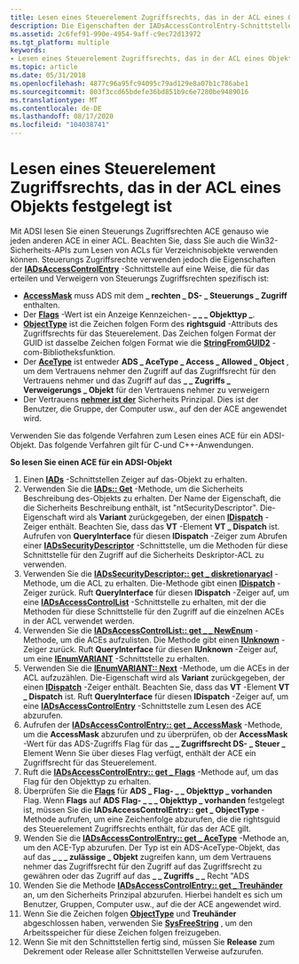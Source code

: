```yaml
---
title: Lesen eines Steuerelement Zugriffsrechts, das in der ACL eines Objekts festgelegt ist
description: Die Eigenschaften der IADsAccessControlEntry-Schnittstelle werden verwendet, um Steuerungs Zugriffsrechte zu erteilen oder zu verweigern.
ms.assetid: 2c6fef91-990e-4954-9aff-c9ec72d13972
ms.tgt_platform: multiple
keywords:
- Lesen eines Steuerelement Zugriffsrechts, das in der ACL eines Objekts festgelegt ist Active Directory
ms.topic: article
ms.date: 05/31/2018
ms.openlocfilehash: 4877c96a95fc94095c79ad129e8a07b1c786abe1
ms.sourcegitcommit: 803f3ccd65bdefe36bd851b9c6e7280be9489016
ms.translationtype: MT
ms.contentlocale: de-DE
ms.lasthandoff: 08/17/2020
ms.locfileid: "104038741"
---
```

# <a name="reading-a-control-access-right-set-in-an-objects-acl"></a>Lesen eines Steuerelement Zugriffsrechts, das in der ACL eines Objekts festgelegt ist

Mit ADSI lesen Sie einen Steuerungs Zugriffsrechten ACE genauso wie jeden anderen ACE in einer ACL. Beachten Sie, dass Sie auch die Win32-Sicherheits-APIs zum Lesen von ACLs für Verzeichnisobjekte verwenden können. Steuerungs Zugriffsrechte verwenden jedoch die Eigenschaften der [**IADsAccessControlEntry**](/windows/desktop/api/iads/nn-iads-iadsaccesscontrolentry) -Schnittstelle auf eine Weise, die für das erteilen und Verweigern von Steuerungs Zugriffsrechten spezifisch ist:

-   [**AccessMask**](/windows/desktop/ADSI/iadsaccesscontrolentry-property-methods) muss ADS mit dem **\_ rechten \_ DS- \_ Steuerungs \_ Zugriff** enthalten.
-   Der [**Flags**](/windows/desktop/ADSI/iadsaccesscontrolentry-property-methods) -Wert ist ein Anzeige Kennzeichen- **\_ \_ \_ Objekttyp \_**.
-   [**ObjectType**](/windows/desktop/ADSI/iadsaccesscontrolentry-property-methods) ist die Zeichen folgen Form des **rightsguid** -Attributs des Zugriffsrechts für das Steuerelement. Das Zeichen folgen Format der GUID ist dasselbe Zeichen folgen Format wie die [**StringFromGUID2**](/windows/win32/api/combaseapi/nf-combaseapi-stringfromguid2) -com-Bibliotheksfunktion.
-   Der [**AceType**](/windows/desktop/ADSI/iadsaccesscontrolentry-property-methods) ist entweder **ADS \_ AceType \_ Access \_ Allowed \_ Object** , um dem Vertrauens nehmer den Zugriff auf das Zugriffsrecht für den Vertrauens nehmer und das Zugriff auf das **\_ \_ Zugriffs \_ Verweigerungs \_ Objekt** für den Vertrauens nehmer zu verweigern
-   Der Vertrauens [**nehmer ist der**](/windows/desktop/ADSI/iadsaccesscontrolentry-property-methods) Sicherheits Prinzipal. Dies ist der Benutzer, die Gruppe, der Computer usw., auf den der ACE angewendet wird.

Verwenden Sie das folgende Verfahren zum Lesen eines ACE für ein ADSI-Objekt. Das folgende Verfahren gilt für C-und C++-Anwendungen.

**So lesen Sie einen ACE für ein ADSI-Objekt**

1.  Einen [**IADs**](/windows/desktop/api/iads/nn-iads-iads) -Schnittstellen Zeiger auf das-Objekt zu erhalten.
2.  Verwenden Sie die [**IADs:: Get**](/windows/desktop/api/iads/nf-iads-iads-get) -Methode, um die Sicherheits Beschreibung des-Objekts zu erhalten. Der Name der Eigenschaft, die die Sicherheits Beschreibung enthält, ist "ntSecurityDescriptor". Die-Eigenschaft wird als **Variant** zurückgegeben, der einen [**IDispatch**](/windows/win32/api/oaidl/nn-oaidl-idispatch) -Zeiger enthält. Beachten Sie, dass das **VT** -Element **VT \_ Dispatch** ist. Aufrufen von **QueryInterface** für diesen **IDispatch** -Zeiger zum Abrufen einer [**IADsSecurityDescriptor**](/windows/desktop/api/iads/nn-iads-iadssecuritydescriptor) -Schnittstelle, um die Methoden für diese Schnittstelle für den Zugriff auf die Sicherheits Deskriptor-ACL zu verwenden.
3.  Verwenden Sie die [**IADsSecurityDescriptor:: get \_ diskretionaryacl**](/windows/desktop/ADSI/iadssecuritydescriptor-property-methods) -Methode, um die ACL zu erhalten. Die-Methode gibt einen [**IDispatch**](/windows/win32/api/oaidl/nn-oaidl-idispatch) -Zeiger zurück. Ruft **QueryInterface** für diesen **IDispatch** -Zeiger auf, um eine [**IADsAccessControlList**](/windows/desktop/api/iads/nn-iads-iadsaccesscontrollist) -Schnittstelle zu erhalten, mit der die Methoden für diese Schnittstelle für den Zugriff auf die einzelnen ACEs in der ACL verwendet werden.
4.  Verwenden Sie die [**IADsAccessControlList:: get \_ \_ NewEnum**](/windows/desktop/api/iads/nf-iads-iadsaccesscontrollist-get__newenum) -Methode, um die ACEs aufzulisten. Die Methode gibt einen [**IUnknown**](/windows/win32/api/unknwn/nn-unknwn-iunknown) -Zeiger zurück. Ruft **QueryInterface** für diesen **IUnknown** -Zeiger auf, um eine [**IEnumVARIANT**](/windows/win32/api/oaidl/nn-oaidl-ienumvariant) -Schnittstelle zu erhalten.
5.  Verwenden Sie die [**IEnumVARIANT:: Next**](/windows/win32/api/oaidl/nf-oaidl-ienumvariant-next) -Methode, um die ACEs in der ACL aufzuzählen. Die-Eigenschaft wird als **Variant** zurückgegeben, der einen [**IDispatch**](/windows/win32/api/oaidl/nn-oaidl-idispatch) -Zeiger enthält. Beachten Sie, dass das **VT** -Element **VT \_ Dispatch** ist. Ruft **QueryInterface** für diesen **IDispatch** -Zeiger auf, um eine [**IADsAccessControlEntry**](/windows/desktop/api/iads/nn-iads-iadsaccesscontrolentry) -Schnittstelle zum Lesen des ACE abzurufen.
6.  Aufrufen der [**IADsAccessControlEntry:: get \_ AccessMask**](/windows/desktop/ADSI/iadsaccesscontrolentry-property-methods) -Methode, um die **AccessMask** abzurufen und zu überprüfen, ob der **AccessMask** -Wert für das ADS-Zugriffs Flag für das **\_ \_ Zugriffsrecht DS- \_ Steuer \_** Element Wenn Sie über dieses Flag verfügt, enthält der ACE ein Zugriffsrecht für das Steuerelement.
7.  Ruft die [**IADsAccessControlEntry:: get \_ Flags**](/windows/desktop/ADSI/iadsaccesscontrolentry-property-methods) -Methode auf, um das Flag für den Objekttyp zu erhalten.
8.  Überprüfen Sie die [**Flags**](/windows/desktop/ADSI/iadsaccesscontrolentry-property-methods) für **ADS \_ Flag- \_ \_ Objekttyp \_ vorhanden** Flag. Wenn **Flags** auf **ADS Flag- \_ \_ \_ Objekttyp \_ vorhanden** festgelegt ist, müssen Sie die **IADsAccessControlEntry:: get \_ ObjectType** -Methode aufrufen, um eine Zeichenfolge abzurufen, die die rightsguid des Steuerelement Zugriffsrechts enthält, für das der ACE gilt.
9.  Wenden Sie die [**IADsAccessControlEntry:: get \_ AceType**](/windows/desktop/ADSI/iadsaccesscontrolentry-property-methods) -Methode an, um den ACE-Typ abzurufen. Der Typ ist ein ADS-AceType-Objekt, das auf das **\_ \_ \_ zulässige \_ Objekt** zugreifen kann, um dem Vertrauens nehmer das Zugriffsrecht für den Zugriff auf das Zugriffsrecht zu gewähren oder das Zugriff auf das **\_ \_ Zugriffs \_ \_** Recht "ADS
10. Wenden Sie die Methode [**IADsAccessControlEntry:: get \_ Treuhänder**](/windows/desktop/ADSI/iadsaccesscontrolentry-property-methods) an, um den Sicherheits Prinzipal abzurufen. Hierbei handelt es sich um Benutzer, Gruppen, Computer usw., auf die der ACE angewendet wird.
11. Wenn Sie die Zeichen folgen [**ObjectType**](/windows/desktop/ADSI/iadsaccesscontrolentry-property-methods) und **Treuhänder** abgeschlossen haben, verwenden Sie [**SysFreeString**](/windows/win32/api/oleauto/nf-oleauto-sysfreestring) , um den Arbeitsspeicher für diese Zeichen folgen freizugeben.
12. Wenn Sie mit den Schnittstellen fertig sind, müssen Sie **Release** zum Dekrement oder Release aller Schnittstellen Verweise aufzurufen.

 

 